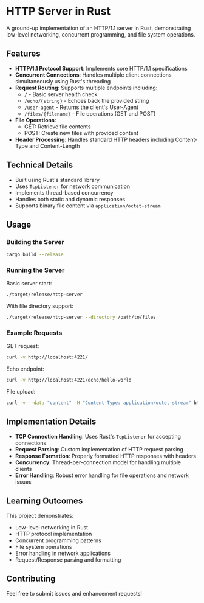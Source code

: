 # HTTP Server in Rust

A ground-up implementation of an HTTP/1.1 server in Rust, demonstrating low-level networking, concurrent programming, and file system operations.

## Features

- **HTTP/1.1 Protocol Support**: Implements core HTTP/1.1 specifications
- **Concurrent Connections**: Handles multiple client connections simultaneously using Rust's threading
- **Request Routing**: Supports multiple endpoints including:
  - `/` - Basic server health check
  - `/echo/{string}` - Echoes back the provided string
  - `/user-agent` - Returns the client's User-Agent
  - `/files/{filename}` - File operations (GET and POST)
- **File Operations**: 
  - GET: Retrieve file contents
  - POST: Create new files with provided content
- **Header Processing**: Handles standard HTTP headers including Content-Type and Content-Length

## Technical Details

- Built using Rust's standard library
- Uses `TcpListener` for network communication
- Implements thread-based concurrency
- Handles both static and dynamic responses
- Supports binary file content via `application/octet-stream`

## Usage

### Building the Server

```bash
cargo build --release
```

### Running the Server

Basic server start:
```bash
./target/release/http-server
```

With file directory support:
```bash
./target/release/http-server --directory /path/to/files
```

### Example Requests

GET request:
```bash
curl -v http://localhost:4221/
```

Echo endpoint:
```bash
curl -v http://localhost:4221/echo/hello-world
```

File upload:
```bash
curl -v --data "content" -H "Content-Type: application/octet-stream" http://localhost:4221/files/example.txt
```

## Implementation Details

- **TCP Connection Handling**: Uses Rust's `TcpListener` for accepting connections
- **Request Parsing**: Custom implementation of HTTP request parsing
- **Response Formation**: Properly formatted HTTP responses with headers
- **Concurrency**: Thread-per-connection model for handling multiple clients
- **Error Handling**: Robust error handling for file operations and network issues

## Learning Outcomes

This project demonstrates:
- Low-level networking in Rust
- HTTP protocol implementation
- Concurrent programming patterns
- File system operations
- Error handling in network applications
- Request/Response parsing and formatting

## Contributing

Feel free to submit issues and enhancement requests!